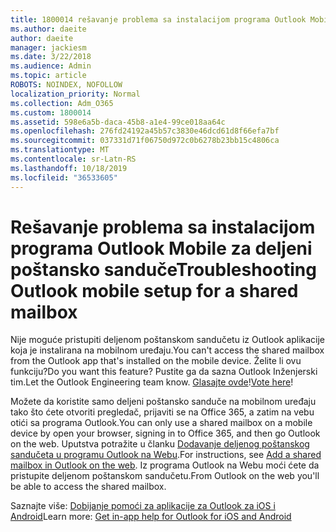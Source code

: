 ```yaml
---
title: 1800014 rešavanje problema sa instalacijom programa Outlook Mobile za deljeni poštansko sanduče
ms.author: daeite
author: daeite
manager: jackiesm
ms.date: 3/22/2018
ms.audience: Admin
ms.topic: article
ROBOTS: NOINDEX, NOFOLLOW
localization_priority: Normal
ms.collection: Adm_O365
ms.custom: 1800014
ms.assetid: 598e6a5b-daca-45b8-a1e4-99ce018aa64c
ms.openlocfilehash: 276fd24192a45b57c3830e46dcd61d8f66efa7bf
ms.sourcegitcommit: 037331d71f06750d972c0b6278b23bb15c4806ca
ms.translationtype: MT
ms.contentlocale: sr-Latn-RS
ms.lasthandoff: 10/18/2019
ms.locfileid: "36533605"
---
```

# <a name="troubleshooting-outlook-mobile-setup-for-a-shared-mailbox"></a><span data-ttu-id="3d66c-102">Rešavanje problema sa instalacijom programa Outlook Mobile za deljeni poštansko sanduče</span><span class="sxs-lookup"><span data-stu-id="3d66c-102">Troubleshooting Outlook mobile setup for a shared mailbox</span></span>

<span data-ttu-id="3d66c-103">Nije moguće pristupiti deljenom poštanskom sandučetu iz Outlook aplikacije koja je instalirana na mobilnom uređaju.</span><span class="sxs-lookup"><span data-stu-id="3d66c-103">You can't access the shared mailbox from the Outlook app that's installed on the mobile device.</span></span> <span data-ttu-id="3d66c-104">Želite li ovu funkciju?</span><span class="sxs-lookup"><span data-stu-id="3d66c-104">Do you want this feature?</span></span> <span data-ttu-id="3d66c-105">Pustite ga da sazna Outlook Inženjerski tim.</span><span class="sxs-lookup"><span data-stu-id="3d66c-105">Let the Outlook Engineering team know.</span></span> <span data-ttu-id="3d66c-106">[Glasajte ovde](https://go.microsoft.com/fwlink/?linked=862116)!</span><span class="sxs-lookup"><span data-stu-id="3d66c-106">[Vote here](https://go.microsoft.com/fwlink/?linked=862116)!</span></span>
  
<span data-ttu-id="3d66c-107">Možete da koristite samo deljeni poštansko sanduče na mobilnom uređaju tako što ćete otvoriti pregledač, prijaviti se na Office 365, a zatim na vebu otići sa programa Outlook.</span><span class="sxs-lookup"><span data-stu-id="3d66c-107">You can only use a shared mailbox on a mobile device by open your browser, signing in to Office 365, and then go Outlook on the web.</span></span> <span data-ttu-id="3d66c-108">Uputstva potražite u članku [Dodavanje deljenog poštanskog sandučeta u programu Outlook na Webu](https://support.office.com/article/add-a-shared-mailbox-to-outlook-on-the-web-98b5a90d-4e38-415d-a030-f09a4cd28207).</span><span class="sxs-lookup"><span data-stu-id="3d66c-108">For instructions, see [Add a shared mailbox in Outlook on the web](https://support.office.com/article/add-a-shared-mailbox-to-outlook-on-the-web-98b5a90d-4e38-415d-a030-f09a4cd28207).</span></span> <span data-ttu-id="3d66c-109">Iz programa Outlook na Webu moći ćete da pristupite deljenom poštanskom sandučetu.</span><span class="sxs-lookup"><span data-stu-id="3d66c-109">From Outlook on the web you'll be able to access the shared mailbox.</span></span>
  
<span data-ttu-id="3d66c-110">Saznajte više: [Dobijanje pomoći za aplikacije za Outlook za iOS i Android](https://support.office.com/article/Get-in-app-help-for-Outlook-for-iOS-and-Android-218a22d1-9fa5-4889-b689-de1c63493243)</span><span class="sxs-lookup"><span data-stu-id="3d66c-110">Learn more: [Get in-app help for Outlook for iOS and Android](https://support.office.com/article/Get-in-app-help-for-Outlook-for-iOS-and-Android-218a22d1-9fa5-4889-b689-de1c63493243)</span></span>
  

